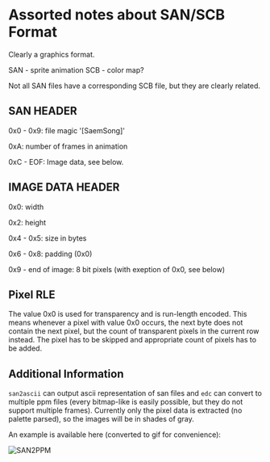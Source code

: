 Assorted notes about SAN/SCB Format
===================================

Clearly a graphics format.

SAN - sprite animation
SCB - color map?

Not all SAN files have a corresponding SCB file, but they are clearly related.

SAN HEADER
----------

0x0 - 0x9: file magic '[SaemSong]'

0xA: number of frames in animation

0xC - EOF: Image data, see below.

IMAGE DATA HEADER
-----------------

0x0: width

0x2: height

0x4 - 0x5: size in bytes

0x6 - 0x8: padding (0x0)

0x9 - end of image: 8 bit pixels (with exeption of 0x0, see below)

Pixel RLE
---------

The value 0x0 is used for transparency and is run-length encoded.
This means whenever a pixel with value 0x0 occurs, the next byte does not
contain the next pixel, but the count of transparent pixels in the current
row instead. The pixel has to be skipped and appropriate count of pixels
has to be added.

Additional Information
----------------------

```san2ascii``` can output ascii representation of san files and ```edc```
can convert to multiple ppm files (every bitmap-like is easily possible,
but they do not support multiple frames).
Currently only the pixel data is extracted (no palette parsed), so the images
will be in shades of gray.

An example is available here (converted to gif for convenience):

![SAN2PPM](eracha_light.gif)
